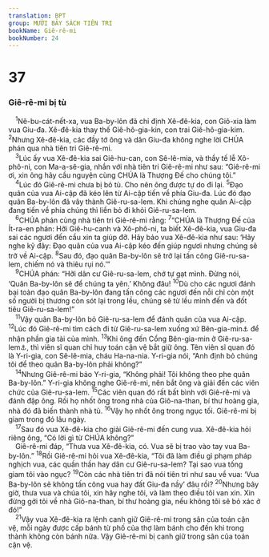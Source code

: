 ```yaml
---
translation: BPT
group: MƯỜI BẢY SÁCH TIÊN TRI
bookName: Giê-rê-mi 
bookNumber: 24
---
```


<div class="title"><h1>37</h1><h3>Giê-rê-mi bị tù</h3></div>
<span class="verse gie_37_1"> <sup>1</sup>Nê-bu-cát-nết-xa, vua Ba-by-lôn đã chỉ định Xê-đê-kia, con Giô-xia làm vua Giu-đa. Xê-đê-kia thay thế Giê-hô-gia-kin, con trai Giê-hô-gia-kim.</span>
<span class="verse gie_37_2"><sup>2</sup>Nhưng Xê-đê-kia, các đầy tớ ông và dân Giu-đa không nghe lời CHÚA phán qua nhà tiên tri Giê-rê-mi.<br/></span>
<span class="verse gie_37_3"> <sup>3</sup>Lúc ấy vua Xê-đê-kia sai Giê-hu-can, con Sê-lê-mia, và thầy tế lễ Xô-phô-ni, con Ma-a-sê-gia, nhắn với nhà tiên tri Giê-rê-mi như sau: “Giê-rê-mi ơi, xin ông hãy cầu nguyện cùng CHÚA là Thượng Đế cho chúng tôi.”<br/></span>
<span class="verse gie_37_4"> <sup>4</sup>Lúc đó Giê-rê-mi chưa bị bỏ tù. Cho nên ông được tự do đi lại.</span>
<span class="verse gie_37_5"><sup>5</sup>Đạo quân của vua Ai-cập đã kéo lên từ Ai-cập tiến về phía Giu-đa. Lúc đó đạo quân Ba-by-lôn đã vây thành Giê-ru-sa-lem. Khi chúng nghe quân Ai-cập đang tiến về phía chúng thì liền bỏ đi khỏi Giê-ru-sa-lem.<br/></span>
<span class="verse gie_37_6"> <sup>6</sup>CHÚA phán cùng nhà tiên tri Giê-rê-mi rằng:</span>
<span class="verse gie_37_7"><sup>7</sup>“CHÚA là Thượng Đế của Ít-ra-en phán: Hỡi Giê-hu-canh và Xô-phô-ni, ta biết Xê-đê-kia, vua Giu-đa sai các ngươi đến cầu xin ta giúp đỡ. Hãy bảo vua Xê-đê-kia như sau: ‘Hãy nghe kỹ đây: Đạo quân của vua Ai-cập kéo đến giúp ngươi nhưng chúng sẽ trở về Ai-cập.</span>
<span class="verse gie_37_8"><sup>8</sup>Sau đó, đạo quân Ba-by-lôn sẽ trở lại tấn công Giê-ru-sa-lem, chiếm nó và thiêu rụi nó.’”<br/></span>
<span class="verse gie_37_9"> <sup>9</sup>CHÚA phán: “Hỡi dân cư Giê-ru-sa-lem, chớ tự gạt mình. Đừng nói, ‘Quân Ba-by-lôn sẽ để chúng ta yên.’ Không đâu!</span>
<span class="verse gie_37_10"><sup>10</sup>Dù cho các ngươi đánh bại toàn đạo quân Ba-by-lôn đang tấn công các ngươi đến nỗi chỉ còn một số người bị thương còn sót lại trong lều, chúng sẽ từ lều mình đến và đốt tiêu Giê-ru-sa-lem!”<br/></span>
<span class="verse gie_37_11"> <sup>11</sup>Vậy quân Ba-by-lôn bỏ Giê-ru-sa-lem để đánh quân của vua Ai-cập.</span>
<span class="verse gie_37_12"><sup>12</sup>Lúc đó Giê-rê-mi tìm cách đi từ Giê-ru-sa-lem xuống xứ Bên-gia-min<a data-toggle="tooltip" data-placement="bottom" title="Giê-rê-mi đang đi xuống thành phố quê nhà của ông là A-na-thốt. Thành nầy nằm trong đất Bên-gia-min.">⚓</a> để nhận phần gia tài của mình.</span>
<span class="verse gie_37_13"><sup>13</sup>Khi ông đến Cổng Bên-gia-min ở Giê-ru-sa-lem<a data-toggle="tooltip" data-placement="bottom" title="Cổng nầy dẫn từ thành Giê-ru-sa-lem ra con đường đi đến xứ Bên-gia-min.">⚓</a>, thì viên sĩ quan chỉ huy toán cận vệ bắt giữ ông. Tên viên sĩ quan đó là Y-ri-gia, con Sê-lê-mia, cháu Ha-na-nia. Y-ri-gia nói, “Anh định bỏ chúng tôi để theo quân Ba-by-lôn phải không?”<br/></span>
<span class="verse gie_37_14"> <sup>14</sup>Nhưng Giê-rê-mi bảo Y-ri-gia, “Không phải! Tôi không theo phe quân Ba-by-lôn.” Y-ri-gia không nghe Giê-rê-mi, nên bắt ông và giải đến các viên chức của Giê-ru-sa-lem.</span>
<span class="verse gie_37_15"><sup>15</sup>Các viên quan đó rất bất bình với Giê-rê-mi và đánh đập ông. Rồi họ nhốt ông trong nhà của Giô-na-than, bí thư hoàng gia, nhà đó đã biến thành nhà tù.</span>
<span class="verse gie_37_16"><sup>16</sup>Vậy họ nhốt ông trong ngục tối. Giê-rê-mi bị giam trong đó lâu ngày.<br/></span>
<span class="verse gie_37_17"> <sup>17</sup>Sau đó vua Xê-đê-kia cho giải Giê-rê-mi đến cung vua. Xê-đê-kia hỏi riêng ông, “Có lời gì từ CHÚA không?”<br/> Giê-rê-mi đáp, “Thưa vua Xê-đê-kia, có. Vua sẽ bị trao vào tay vua Ba-by-lôn.”</span>
<span class="verse gie_37_18"><sup>18</sup>Rồi Giê-rê-mi hỏi vua Xê-đê-kia, “Tôi đã làm điều gì phạm pháp nghịch vua, các quần thần hay dân cư Giê-ru-sa-lem? Tại sao vua tống giam tôi vào ngục?</span>
<span class="verse gie_37_19"><sup>19</sup>Còn các nhà tiên tri đã nói tiên tri như sau về vua: ‘Vua Ba-by-lôn sẽ không tấn công vua hay đất Giu-đa nầy’ đâu rồi?</span>
<span class="verse gie_37_20"><sup>20</sup>Nhưng bây giờ, thưa vua và chúa tôi, xin hãy nghe tôi, và làm theo điều tôi van xin. Xin đừng gởi tôi về nhà Giô-na-than, bí thư hoàng gia, nếu không tôi sẽ bỏ xác ở đó!”<br/></span>
<span class="verse gie_37_21"> <sup>21</sup>Vậy vua Xê-đê-kia ra lệnh canh giữ Giê-rê-mi trong sân của toán cận vệ, mỗi ngày được cấp bánh từ phố của thợ làm bánh cho đến khi trong thành không còn bánh nữa. Vậy Giê-rê-mi bị canh giữ trong sân của toán cận vệ.<br/></span>
